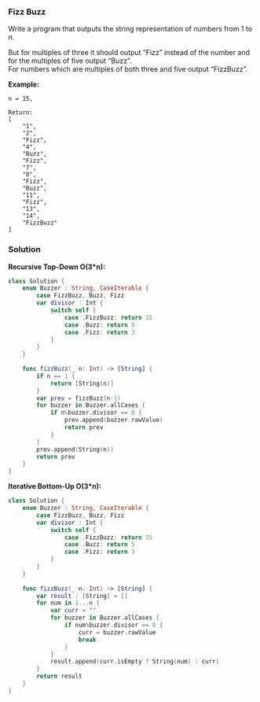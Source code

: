 
### Fizz Buzz

Write a program that outputs the string representation of numbers from 1 to *n*.

But for multiples of three it should output “Fizz” instead of the number and for the multiples of five output “Buzz”.</br> 
For numbers which are multiples of both three and five output “FizzBuzz”.

__Example:__
```
n = 15,

Return:
[
    "1",
    "2",
    "Fizz",
    "4",
    "Buzz",
    "Fizz",
    "7",
    "8",
    "Fizz",
    "Buzz",
    "11",
    "Fizz",
    "13",
    "14",
    "FizzBuzz"
]
```

### Solution
__Recursive Top-Down O(3*n):__
```Swift
class Solution {
    enum Buzzer : String, CaseIterable {
        case FizzBuzz, Buzz, Fizz
        var divisor : Int {
            switch self {
                case .FizzBuzz: return 15
                case .Buzz: return 5
                case .Fizz: return 3
            }
        }
    }
    
    func fizzBuzz(_ n: Int) -> [String] {
        if n == 1 {
            return [String(n)]
        }
        var prev = fizzBuzz(n-1)
        for buzzer in Buzzer.allCases {
            if n%buzzer.divisor == 0 {
                prev.append(buzzer.rawValue)
                return prev
            }
        }
        prev.append(String(n))
        return prev
    }
}
```
__Iterative Bottom-Up O(3*n):__
```Swift
class Solution {
    enum Buzzer : String, CaseIterable {
        case FizzBuzz, Buzz, Fizz
        var divisor : Int {
            switch self {
                case .FizzBuzz: return 15
                case .Buzz: return 5
                case .Fizz: return 3
            }
        }
    }
    
    func fizzBuzz(_ n: Int) -> [String] {
        var result : [String] = []
        for num in 1...n {
            var curr = ""
            for buzzer in Buzzer.allCases {
                if num%buzzer.divisor == 0 {
                    curr = buzzer.rawValue
                    break
                }
            }
            result.append(curr.isEmpty ? String(num) : curr)
        }
        return result
    }
}
```